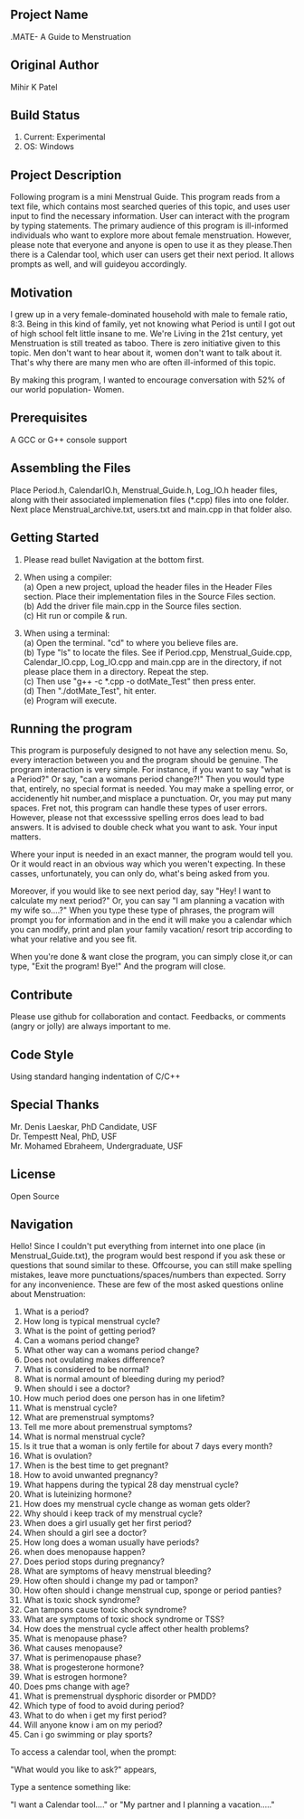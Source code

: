 Project Name
--------------
.MATE- A Guide to Menstruation

Original Author
---------------
Mihir K Patel

Build Status
---------------
1) Current: Experimental
2) OS:	Windows

Project Description
-------------------
Following program is a mini Menstrual Guide. This program
reads from a text file, which contains most searched
queries of this topic, and uses user input to find the 
necessary information. User can interact with the program 
by typing statements. The primary audience of this program
is ill-informed individuals who want to explore more about 
female menstruation. However, please note that everyone and 
anyone is open to use it as they please.Then there is a 
Calendar tool, which user can users get their next period. It 
allows prompts as well, and will guideyou accordingly. 

Motivation
-----------
I grew up in a very female-dominated household with male to 
female ratio, 8:3. Being in this kind of family, yet not 
knowing what Period is until I got out of high school felt 
little insane to me. We're Living in the 21st century, yet
Menstruation is still treated as taboo. There is zero 
initiative given to this topic. Men don't want to hear 
about it, women don't want to talk about it. That's why 
there are many men who are often ill-informed of this topic. 

By making this program, I wanted to encourage conversation 
with 52% of our world population- Women.

Prerequisites
-------------
A GCC or G++ console support

Assembling the Files
--------------------
Place Period.h, CalendarIO.h, Menstrual_Guide.h, Log_IO.h
header files, along with their associated implemenation 
files (*.cpp) files into one folder. Next place 
Menstrual_archive.txt, users.txt and main.cpp in that folder also.

Getting Started
---------------
1) Please read bullet Navigation at the bottom first.

2) When using a compiler:  
    (a) Open a new project, upload the header files in the Header 
     Files section. Place their implementation files in the
     Source Files section.    
    (b) Add the driver file main.cpp in the Source 
     files section.  
    (c) Hit run or compile & run.  
    
3) When using a terminal:  
    (a) Open the terminal. "cd" to where you believe files are.  
    (b) Type "ls" to locate the files. See if Period.cpp, 
      Menstrual_Guide.cpp, Calendar_IO.cpp, Log_IO.cpp and 
      main.cpp are in the directory, if not please
      place them in a directory. Repeat the step.  
    (c) Then use "g++ -c *.cpp -o dotMate_Test" then press enter.  
    (d) Then "./dotMate_Test", hit enter.  
    (e) Program will execute.  
    
    
Running the program
-------------------
This program is purposefuly designed to not have any
selection menu. So, every interaction between you and the
program should be genuine. The program interaction is
very simple. For instance, if you want to say "what is a
Period?" Or say, "can a womans period change?!"
Then you would type that, entirely, no special format 
is needed. You may make a spelling error, or accidenently 
hit number,and misplace a punctuation. Or, you may put many 
spaces. Fret not, this program can handle these types of 
user errors. However, please not that excesssive
spelling erros does lead to bad answers. It is advised to
double check what you want to ask. Your input matters.

Where your input is needed in an exact manner, the program 
would tell you. Or it would react in an obvious way which
you weren't expecting. In these casses, unfortunately,
you can only do, what's being asked from you.

Moreover, if you would like to see next period day, say 
"Hey! I want to calculate my next period?" Or, you can say
"I am planning a vacation with my wife so....?" When you
type these type of phrases, the program will prompt you for 
information and in the end it will make you a calendar 
which you can modify, print and plan your family vacation/ 
resort trip according to what your relative and you see fit. 

When you're done & want close the program, you can simply 
close it,or can type, "Exit the program! Bye!" And the
program will close. 

Contribute
------------
Please use github for collaboration and 
contact. Feedbacks, or comments (angry or jolly) are always
important to me.


Code Style
----------
Using standard hanging indentation of C/C++
    
Special Thanks
--------------
Mr. Denis Laeskar, PhD Candidate, USF  
Dr. Tempestt Neal, PhD, USF  
Mr. Mohamed Ebraheem, Undergraduate, USF  
    
License
-----------
Open Source

Navigation
-----------
Hello! Since I couldn't put everything from internet into one 
place (in Menstrual_Guide.txt), the program would best respond 
if you ask these or questions that sound similar to these. 
Offcourse, you can still make spelling mistakes, leave more 
punctuations/spaces/numbers than expected. Sorry for any 
inconvenience. These are few of the most asked questions 
online about Menstruation:  

1) What is a period?  
2) How long is typical menstrual cycle?  
3) What is the point of getting period?     
4) Can a womans period change?   
5) What other way can a womans period change?   
6) Does not ovulating makes difference?   
7) What is considered to be normal?   
8) What is normal amount of bleeding during my period?  
9) When should i see a doctor?  
10) How much period does one person has in one lifetim?  
11) What is menstrual cycle?  
12) What are premenstrual symptoms?  
13) Tell me more about premenstrual symptoms?  
14) What is normal menstrual cycle?  
15) Is it true that a woman is only fertile for about 7 days every month?  
16) What is ovulation?  
17) When is the best time to get pregnant?  
18) How to avoid unwanted pregnancy?  
19) What happens during the typical 28 day menstrual cycle?  
20) What is luteinizing hormone?  
21) How does my menstrual cycle change as woman gets older?  
22) Why should i keep track of my menstrual cycle?  
23) When does a girl usually get her first period?  
24) When should a girl see a doctor?  
25) How long does a woman usually have periods?  
26) when does menopause happen?  
27) Does period stops during pregnancy?  
28) What are symptoms of heavy menstrual bleeding?  
29) How often should i change my pad or tampon?  
30) How often should i change menstrual cup, sponge or period panties?  
31) What is toxic shock syndrome?  
32) Can tampons cause toxic shock syndrome?  
33) What are symptoms of toxic shock syndrome or TSS?  
34) How does the menstrual cycle affect other health problems?  
35) What is menopause phase?  
36) What causes menopause?  
37) What is perimenopause phase?  
38) What is progesterone hormone?  
39) What is estrogen hormone?  
40) Does pms change with age?  
41) What is premenstrual dysphoric disorder or PMDD?  
42) Which type of food to avoid during period?  
43) What to do when i get my first period?  
44) Will anyone know i am on my period?  
45) Can i go swimming or play sports?  

To access a calendar tool, when the prompt:  

"What would you like to ask?" appears,

Type a sentence something like:  

"I want a Calendar tool...." or "My partner and I planning a vacation....."
